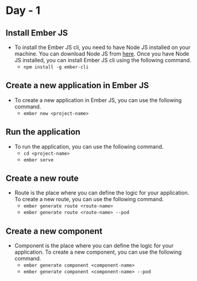 # Day - 1

## Install Ember JS

- To install the Ember JS cli, you need to have Node JS installed on your machine. You can download Node JS from [here](https://nodejs.org/en/download/). Once you have Node JS installed, you can install Ember JS cli using the following command.
  - `npm install -g ember-cli`

## Create a new application in Ember JS

- To create a new application in Ember JS, you can use the following command.
  - `ember new <project-name>`

## Run the application

- To run the application, you can use the following command.
  - `cd <project-name>`
  - `ember serve`

## Create a new route

- Route is the place where you can define the logic for your application. To create a new route, you can use the following command.
  - `ember generate route <route-name>`
  - `ember generate route <route-name> --pod`

## Create a new component

- Component is the place where you can define the logic for your application. To create a new component, you can use the following command.
  - `ember generate component <component-name>`
  - `ember generate component <component-name> --pod`
